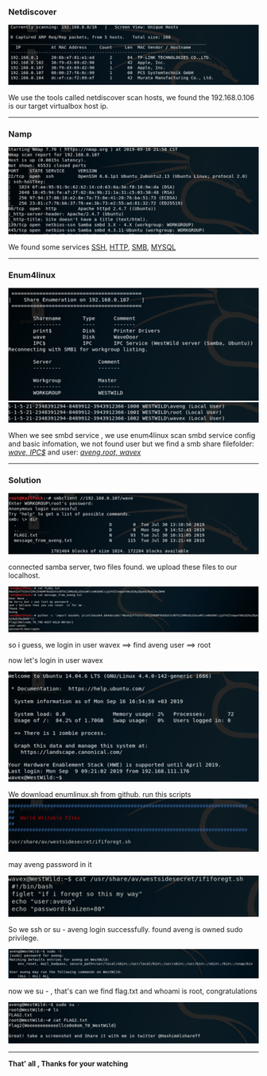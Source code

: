 

### **Netdiscover**



<img src="images/Screen Shot 2019-09-16 at 9.57.43 PM.png" alt="Screen Shot 2019-09-16 at 9.57.43 PM" style="zoom:100%;" />

We use the tools called netdiscover scan hosts, we found the 192.168.0.106 is our target virtualbox host ip.

------

### **Namp**

<img src="images/Screen Shot 2019-09-16 at 9.59.36 PM.png" alt="Screen Shot 2019-09-16 at 9.59.36 PM" style="zoom:100%;" />


We found some services <u>SSH</u>, <u>HTTP</u>, <u>SMB</u>, <u>MYSQL</u> 

------

### Enum4linux


<img src="images/Screen Shot 2019-09-16 at 10.16.43 PM.png" alt="Screen Shot 2019-09-16 at 10.16.43 PM" style="zoom:100%;" />


<img src="images/Screen Shot 2019-09-16 at 10.22.33 PM.png" alt="Screen Shot 2019-09-16 at 10.22.33 PM" style="zoom:100%;" />



When we see smbd service , we use enum4linux scan smbd service config and basic infomation, we not found user but we find a smb share filefolder: <u>*wave, IPC$*</u> and user: <u>*aveng,root, wavex*</u>

------

### Solution

<img src="images/Screen Shot 2019-09-16 at 11.04.23 PM.png" alt="Screen Shot 2019-09-16 at 11.04.23 PM" style="zoom:100%;" />


connected samba server, two files found. we upload these files to our localhost.

<img src="images/Screen Shot 2019-09-16 at 11.06.09 PM.png" alt="Screen Shot 2019-09-16 at 11.06.09 PM" style="zoom:100%;" />


so i guess, we login in user wavex ==> find aveng user ==> root

now let's login in user wavex

<img src="images/Screen Shot 2019-09-16 at 11.07.51 PM.png" alt="Screen Shot 2019-09-16 at 11.07.51 PM" style="zoom:100%;" />


We download enumlinux.sh from github. run this scripts
<img src="images/Screen Shot 2019-09-16 at 11.11.51 PM.png" alt="Screen Shot 2019-09-16 at 11.11.51 PM" style="zoom:100%;" />


may aveng password in it

<img src="images/Screen Shot 2019-09-16 at 11.12.20 PM.png" alt="Screen Shot 2019-09-16 at 11.12.20 PM" style="zoom:100%;" />

So we ssh or su - aveng login successfully. found aveng is owned sudo privilege.

<img src="images/Screen Shot 2019-09-16 at 11.14.23 PM.png" alt="Screen Shot 2019-09-16 at 11.14.23 PM" style="zoom:100%;" />

now we su - , that's can we find flag.txt and whoami is root, congratulations

<img src="images/Screen Shot 2019-09-16 at 11.16.00 PM.png" alt="Screen Shot 2019-09-16 at 11.16.00 PM" style="zoom:100%;" />

------

**That' all , Thanks for your watching**
